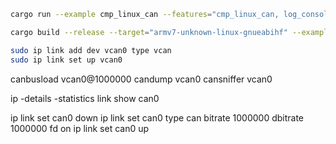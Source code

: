 ```sh
cargo run --example cmp_linux_can --features="cmp_linux_can, log_console"

cargo build --release --target="armv7-unknown-linux-gnueabihf" --example cmp_linux_can --features="cmp_linux_can, log_console"; scp target/armv7-unknown-linux-gnueabihf/release/examples/cmp_linux_can root@target:~
```

```sh
sudo ip link add dev vcan0 type vcan
sudo ip link set up vcan0
```


canbusload vcan0@1000000
candump vcan0
cansniffer vcan0


ip -details -statistics link show can0


ip link set can0 down
ip link set can0 type can bitrate 1000000 dbitrate 1000000 fd on
ip link set can0 up
